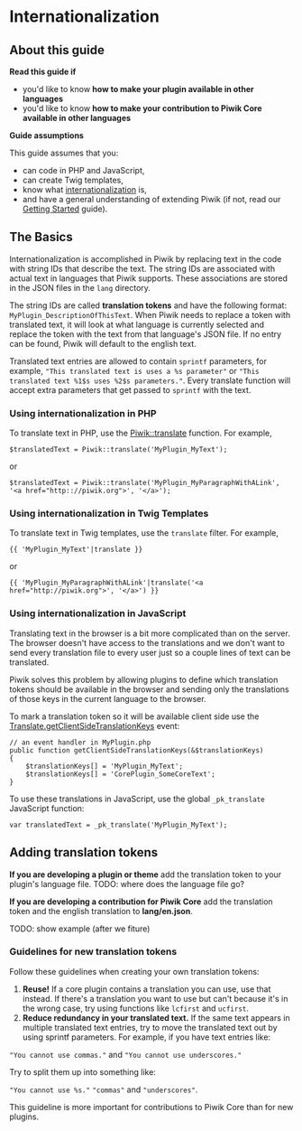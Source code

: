 # Internationalization

<!-- Meta (to be deleted)
Purpose:
- describe how to make plugins/contributions available in different languages,
- describe how to use internationalization in twig templates & in PHP code,
- describe how to create new translation keys (ie, reuse as much as possible),
- describe how plugin developers can use otrance (possible?)

Audience: plugin developers

Expected Result: 

Notes: 

What's missing? (stuff in my list that was not in when I wrote the 1st draft)
- plugin developers + otrance
-->

## About this guide

**Read this guide if**

* you'd like to know **how to make your plugin available in other languages**
* you'd like to know **how to make your contribution to Piwik Core available in other languages**

**Guide assumptions**

This guide assumes that you:

* can code in PHP and JavaScript,
* can create Twig templates,
* know what [internationalization](http://en.wikipedia.org/wiki/Internationalization_and_localization) is,
* and have a general understanding of extending Piwik (if not, read our [Getting Started](#) guide).

## The Basics

Internationalization is accomplished in Piwik by replacing text in the code with string IDs that describe the text. The string IDs are associated with actual text in languages that Piwik supports. These associations are stored in the JSON files in the `lang` directory.

The string IDs are called **translation tokens** and have the following format: `MyPlugin_DescriptionOfThisText`. When Piwik needs to replace a token with translated text, it will look at what language is currently selected and replace the token with the text from that language's JSON file. If no entry can be found, Piwik will default to the english text.

Translated text entries are allowed to contain `sprintf` parameters, for example, `"This translated text is uses a %s parameter"` or `"This translated text %1$s uses %2$s parameters."`. Every translate function will accept extra parameters that get passed to `sprintf` with the text.

### Using internationalization in PHP

To translate text in PHP, use the [Piwik::translate](#) function. For example,

    $translatedText = Piwik::translate('MyPlugin_MyText');

or

    $translatedText = Piwik::translate('MyPlugin_MyParagraphWithALink', '<a href="http:://piwik.org">', '</a>');

### Using internationalization in Twig Templates

To translate text in Twig templates, use the `translate` filter. For example,

    {{ 'MyPlugin_MyText'|translate }}

or

    {{ 'MyPlugin_MyParagraphWithALink'|translate('<a href="http://piwik.org">', '</a>') }}

### Using internationalization in JavaScript

Translating text in the browser is a bit more complicated than on the server. The browser doesn't have access to the translations and we don't want to send every translation file to every user just so a couple lines of text can be translated.

Piwik solves this problem by allowing plugins to define which translation tokens should be available in the browser and sending only the translations of those keys in the current language to the browser.

To mark a translation token so it will be available client side use the [Translate.getClientSideTranslationKeys](#) event:

    // an event handler in MyPlugin.php
    public function getClientSideTranslationKeys(&$translationKeys)
    {
        $translationKeys[] = 'MyPlugin_MyText';
        $translationKeys[] = 'CorePlugin_SomeCoreText';
    }

To use these translations in JavaScript, use the global `_pk_translate` JavaScript function:

    var translatedText = _pk_translate('MyPlugin_MyText');

## Adding translation tokens

**If you are developing a plugin or theme** add the translation token to your plugin's language file. TODO: where does the language file go?

**If you are developing a contribution for Piwik Core** add the translation token and the english translation to **lang/en.json**.

TODO: show example (after we fiture)

### Guidelines for new translation tokens

Follow these guidelines when creating your own translation tokens:

1. **Reuse!** If a core plugin contains a translation you can use, use that instead. If there's a translation you want to use but can't because it's in the wrong case, try using functions like `lcfirst` and `ucfirst`.
2. **Reduce redundancy in your translated text.** If the same text appears in multiple translated text entries, try to move the translated text out by using sprintf parameters. For example, if you have text entries like:

  `"You cannot use commas."`
  and `"You cannot use underscores."`

  Try to split them up into something like:

  `"You cannot use %s."`
  `"commas"`
  and `"underscores"`.

  This guideline is more important for contributions to Piwik Core than for new plugins.
